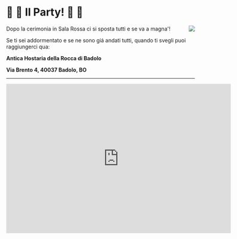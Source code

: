 # :confetti_ball: :tada: Il Party! :tada: :confetti_ball:

<img style="float: right; border-radius: 5%;" src="https://media.giphy.com/media/yoJC2GnSClbPOkV0eA/giphy.gif">

Dopo la cerimonia in Sala Rossa ci si sposta tutti e se va a magna'! 

Se ti sei addormentato e se ne sono giá andati tutti, quando ti svegli puoi raggiungerci qua:

**Antica Hostaria della Rocca di Badolo**

**Via Brento 4, 40037 Badolo, BO**


 -------------------------------


<iframe src="https://www.google.com/maps/embed?pb=!1m18!1m12!1m3!1d2852.6011111141165!2d11.275611115062901!3d44.359244879103464!2m3!1f0!2f0!3f0!3m2!1i1024!2i768!4f13.1!3m3!1m2!1s0x132ad69852a2a0df%3A0x9eafcd760c986a75!2sAntica+Hostaria+Rocca+Di+Badolo!5e0!3m2!1sen!2sde!4v1560188670599!5m2!1sen!2sde" width="600" height="400" frameborder="0" style="border: 0" allowfullscreen></iframe>
</iframe>